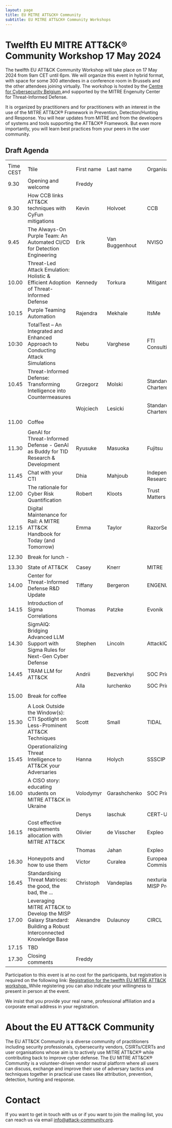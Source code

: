 ```yaml
---
layout: page
title: EU MITRE ATT&CK® Community
subtitle: EU MITRE ATT&CK® Community Workshops
---
```


# Twelfth EU MITRE ATT&CK® Community Workshop 17 May 2024

The twelfth EU ATT&CK Community Workshop will take place on 17 May 2024 from 9am CET until 6pm. We will organize this event in hybrid format, with space for some 300 attendees in a conference room in Brussels and the other attendees joining virtually.  The workshop is hosted by the <a href="https://ccb.belgium.be/en"> Centre for Cybersecurity Belgium </a>  and supported by the MITRE Engenuity Center for Threat-Informed Defense. 

It is organized by practitioners and for practitioners with an interest in the use of the MITRE ATT&CK® Framework in Prevention, Detection/Hunting and Response. 
You will hear updates from MITRE and from the developers of systems and tools supporting the ATT&CK® Framework. But even more importantly, you will learn best practices from your peers in the user community. 

## Draft Agenda

|  |                                                                                       |             |            |                                   |
|----------|---------------------------------------------------------------------------------------|-------------|------------|-----------------------------------|
|          |                                                                                       |             |            |                                   |
| Time CEST| Ttile                                                                                 | First name  | Last name  | Organisation                      |
| 9.30    | Opening and welcome                                                                   | Freddy      |            |                                   |
| 9.30    | How CCB links ATT&CK techniques with CyFun mitigations                          |Kevin |  Holvoet    |  CCB                                |
| 9.45    | The Always-On Purple Team: An Automated CI/CD for Detection Engineering    | Erik      | Van Buggenhout | NVISO                               |
| 10.00    | Threat-Led Attack Emulation: Holistic & Efficient Adoption of Threat-Informed Defense    | Kennedy      | Torkura | Mitigant                 |
| 10.15    | Purple Teaming Automation    | Rajendra| Mekhale| ItsMe|
| 10:30    | TotalTest – An Integrated and Enhanced Approach to Conducting Attack Simulations       | Nebu     | Varghese| FTI Consulting           |
| 10.45    | Threat-Informed Defense: Transforming Intelligence into Countermeasures     | Grzegorz      | Molski    | Standard Chartered                                |
|  |   | Wojciech      | Lesicki    | Standard Chartered                                |
|          |                                                                                       |             |            |                                   |
| 11.00    | Coffee                                                        | | | |
|          |                                                                                       |             |            |                                   |
| 11.30    | GenAI for Threat-Informed Defense - GenAI as Buddy for TID Research & Development          | Ryusuke      | Masuoka      | Fujitsu                             |
| 11.45    | Chat with your CTI         | Dhia      | Mahjoub      | Independent Researcher                            |
| 12.00    | The rationale for Cyber Risk Quantification                                           | Robert      | Kloots      | Trust Matters                    |
| 12.15    | Digital Maintenance for Rail: A MITRE ATT&CK Handbook for Today (and Tomorrow)         | Emma      | Taylor      | RazorSecure                       |
|          |                                                                                       |             |            |                                   |
| 12.30    | Break for lunch  -                                                                    |             |            |                                   |
|          |                                                                                       |             |            |                                   |
| 13.30    | State of ATT&CK                                                                       | Casey       | Knerr      | MITRE                             |
| 14.00    | Center for Threat-Informed Defense R&D Update                                         | Tiffany     | Bergeron   | ENGENUITY                         |
| 14.15    | Introduction of Sigma Correlations                                                    | Thomas      | Patzke     | Evonik                         |
| 14.30    | SigmAIQ: Bridging Advanced LLM Support with Sigma Rules for Next-Gen Cyber Defense    | Stephen     | Lincoln    | AttackIQ                          |
| 14.45    | TRAM LLM for ATT&CK                                                                   | Andrii      | Bezverkhyi | SOC Prime                          |
|      |                                                                                           | Alla        | Iurchenko  | SOC Prime                          |
|          |                                                                                       |             |            |                                   |
| 15.00    | Break for coffee                                                                      |             |            |                                   |
|          |                                                                                       |             |            |                                   |
| 15.30    | A Look Outside the Window(s): CTI Spotlight on Less-Prominent ATT&CK Techniques       | Scott       | Small      | TIDAL                             |
| 15.45    | Operationalizing Threat Intelligence to ATT&CK your Adversaries                       | Hanna       | Holych     | SSSCIP                            |
| 16.00    | A CISO story: educating students on MITRE ATT&CK in Ukraine                           | Volodymyr   | Garashchenko| SOC Prime                        |
|          |                                                                                       | Denys       | Iaschuk    | CERT-UA                           |
| 16.15    | Cost effective requirements allocation with MITRE ATT&CK                              | Olivier     | de Visscher| Expleo                            |
|          |                                                                                       | Thomas      | Jahan      | Expleo                            |
| 16.30    | Honeypots and how to use them                                                         | Victor      | Curalea    | European Commission               |
| 16.45    | Standardising Threat Matrices: the good, the bad, the ...                             | Christoph   | Vandeplas  | nexturia / MISP Project           |
| 17.00    | Leveraging MITRE ATT&CK to Develop the MISP Galaxy Standard: Building a Robust Interconnected Knowledge Base | Alexandre| Dulaunoy| CIRCL                                  |
| 17.15    | TBD                                                                      |       |            |                                   |
| 17.30    | Closing comments                                                                      | Freddy      |            |                                   |




Participation to this event is at no cost for the participants, but registration is required on the following link: 
<a href="https://www.eventbrite.be/e/12th-eu-attck-community-workshop-hybrid-format-tickets-855686319817"> Registration for the twelfth EU MITRE ATT&CK workshop. </a>
While registering you can also indicate your willingness to present in person at the event. 
  
We insist that you provide your real name, professional affiliation and a corporate email address in your registration. 

# About the EU ATT&CK Community

The EU ATT&CK Community is a diverse community of practitioners including security professionals, cybersecurity vendors, CSIRTs/CERTs and user organisations whose aim is to actively use MITRE ATT&CK® while contributing back to improve cyber defense. The EU MITRE ATT&CK® Community is a volunteer-driven vendor neutral platform where all users can discuss, exchange and improve their use of adversary tactics and techniques together in practical use cases like attribution, prevention, detection, hunting and response.

# Contact

If you want to get in touch with us or if you want to join the mailing list, you can reach us via email info@attack-community.org. 

